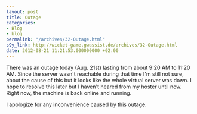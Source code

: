 ```yaml
---
layout: post
title: Outage
categories:
- Blog
- blog
permalink: "/archives/32-Outage.html"
s9y_link: http://wicket-game.gwassist.de/archives/32-Outage.html
date: 2012-08-21 11:21:53.000000000 +02:00
---
```

<p>There was an outage today (Aug. 21st) lasting from about 9:20 AM to 11:20 AM. Since the server wasn't reachable during that time I'm still not sure, about the cause of this but it looks like the whole virtual server was down. I hope to resolve this later but I haven't heared from my hoster until now. Right now, the machine is back online and running.</p> 
<p>I apologize for any inconvenience caused by this outage.<br /></p>
